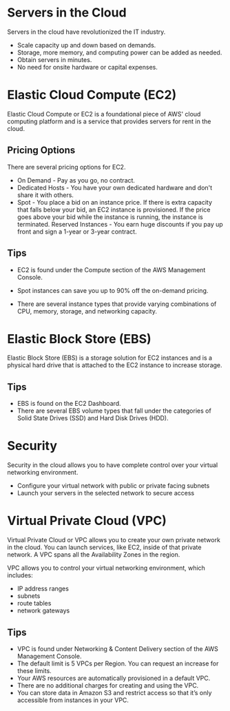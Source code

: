 # Servers in the Cloud
Servers in the cloud have revolutionized the IT industry.

- Scale capacity up and down based on demands.
- Storage, more memory, and computing power can be added as needed.
- Obtain servers in minutes.
- No need for onsite hardware or capital expenses.

# Elastic Cloud Compute (EC2)
Elastic Cloud Compute or EC2 is a foundational piece of AWS' cloud computing platform and is a service that provides servers for rent in the cloud.

## Pricing Options
There are several pricing options for EC2.

- On Demand - Pay as you go, no contract.
- Dedicated Hosts - You have your own dedicated hardware and don't share it with others.
- Spot - You place a bid on an instance price. If there is extra capacity that falls below your bid, an EC2 instance is provisioned. If the price goes above your bid while the instance is running, the instance is terminated.
Reserved Instances - You earn huge discounts if you pay up front and sign a 1-year or 3-year contract.
## Tips
- EC2 is found under the Compute section of the AWS Management Console.

- Spot instances can save you up to 90% off the on-demand pricing.

- There are several instance types that provide varying combinations of CPU, memory, storage, and networking capacity.

# Elastic Block Store (EBS)

Elastic Block Store (EBS) is a storage solution for EC2 instances and is a physical hard drive that is attached to the EC2 instance to increase storage.
## Tips
- EBS is found on the EC2 Dashboard.
- There are several EBS volume types that fall under the categories of Solid State Drives (SSD) and Hard Disk Drives (HDD).

# Security
Security in the cloud allows you to have complete control over your virtual networking environment. 
- Configure your virtual network with public or private facing subnets
- Launch your servers in the selected network to secure access

# Virtual Private Cloud (VPC)
Virtual Private Cloud or VPC allows you to create your own private network in the cloud. You can launch services, like EC2, inside of that private network. A VPC spans all the Availability Zones in the region.

VPC allows you to control your virtual networking environment, which includes:
- IP address ranges
- subnets
- route tables
- network gateways
## Tips
- VPC is found under Networking & Content Delivery section of the AWS Management Console.
- The default limit is 5 VPCs per Region. You can request an increase for these limits.
- Your AWS resources are automatically provisioned in a default VPC.
- There are no additional charges for creating and using the VPC.
- You can store data in Amazon S3 and restrict access so that it’s only accessible from instances in your VPC.
